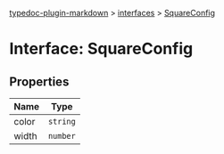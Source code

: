 [typedoc-plugin-markdown](../README.md) > [interfaces](../modules/interfaces.md) > [SquareConfig](../interfaces/interfaces.squareconfig.md)



# Interface: SquareConfig


## Properties

| Name  | Type                
| ------ | ------------------- 
| color | `string`
| width | `number`


